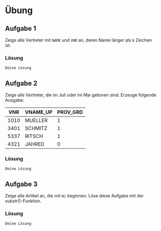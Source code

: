 # Übung

## Aufgabe 1
Zeige alle Vertreter mit `NAME` und `VNR` an, deren Name länger als `6` Zeichen ist.

### Lösung
```sql
Deine Lösung
```

## Aufgabe 2
Zeige alle Vertreter, die im Juli oder im Mai geboren sind.
Erzeuge folgende Ausgabe:

| VNR  | VNAME_UP | PROV_GRD  |
| ---- | -------- | --------- |
| 1010 | MUELLER  | 1         |
| 3401 | SCHMITZ  | 1         |
| 5337 | RITSCH   | 1         |
| 4321 | JAHRED   | 0         |

### Lösung
```sql
Deine Lösung
```

## Aufgabe 3
Zeige alle Artikel an, die mit `Wi` beginnen. Löse diese Aufgabe mit der substr()-Funktion.

### Lösung
```sql
Deine Lösung
```
